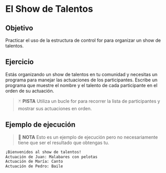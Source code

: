 # El Show de Talentos

## Objetivo

Practicar el uso de la estructura de control for para organizar un show de talentos.

## Ejercicio

Estás organizando un show de talentos en tu comunidad y necesitas un programa para manejar las actuaciones de los participantes. Escribe un programa que muestre el nombre y el talento de cada participante en el orden de su actuación.

> :black_joker: **PISTA**
> Utiliza un bucle for para recorrer la lista de participantes y mostrar sus actuaciones en orden.

## Ejemplo de ejecución

> :pencil: **NOTA**
> Esto es un ejemplo de ejecución pero no necesariamente tiene que ser el resultado que obtengas tu.

~~~sh
¡Bienvenidos al show de talentos!
Actuación de Juan: Malabares con pelotas
Actuación de María: Canto
Actuación de Pedro: Baile
~~~

